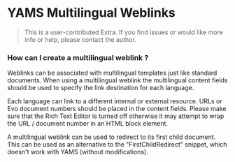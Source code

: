 YAMS Multilingual Weblinks
==========================

> This is a user-contributed Extra. If you find issues or would like more info or help, please contact the author.

### How can I create a multilingual weblink ?

Weblinks can be associated with multilingual templates just like standard documents. When using a multilingual weblink the multilingual content fields should be used to specify the link destination for each language.

Each language can link to a different internal or external resource. URLs or Evo document numbers should be placed in the content fields. Please make sure that the Rich Text Editor is turned off otherwise it may attempt to wrap the URL / document number in an HTML block element.

A multilingual weblink can be used to redirect to its first child document. This can be used as an alternative to the "FirstChildRedirect" snippet, which doesn't work with YAMS (without modifications).
